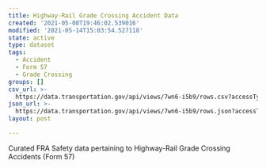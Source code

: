 ```yaml
---
title: Highway-Rail Grade Crossing Accident Data
created: '2021-05-08T19:46:02.539016'
modified: '2021-05-14T15:03:54.527118'
state: active
type: dataset
tags:
  - Accident
  - Form 57
  - Grade Crossing
groups: []
csv_url: >-
  https://data.transportation.gov/api/views/7wn6-i5b9/rows.csv?accessType=DOWNLOAD
json_url: >-
  https://data.transportation.gov/api/views/7wn6-i5b9/rows.json?accessType=DOWNLOAD
layout: post

---
```

Curated FRA Safety data pertaining to Highway-Rail Grade Crossing Accidents (Form 57)
